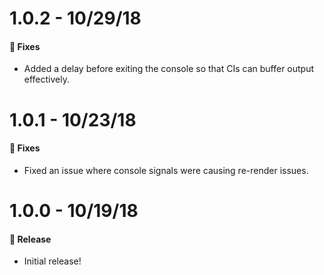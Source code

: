 # 1.0.2 - 10/29/18

#### 🐞 Fixes

- Added a delay before exiting the console so that CIs can buffer output effectively.

# 1.0.1 - 10/23/18

#### 🐞 Fixes

- Fixed an issue where console signals were causing re-render issues.

# 1.0.0 - 10/19/18

#### 🎉 Release

- Initial release!
